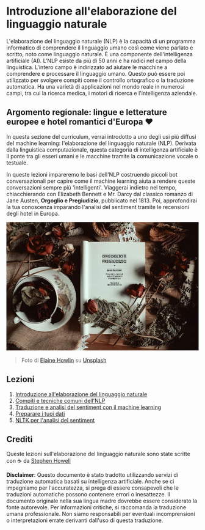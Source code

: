 # Introduzione all'elaborazione del linguaggio naturale

L'elaborazione del linguaggio naturale (NLP) è la capacità di un programma informatico di comprendere il linguaggio umano così come viene parlato e scritto, noto come linguaggio naturale. È una componente dell'intelligenza artificiale (AI). L'NLP esiste da più di 50 anni e ha radici nel campo della linguistica. L'intero campo è indirizzato ad aiutare le macchine a comprendere e processare il linguaggio umano. Questo può essere poi utilizzato per svolgere compiti come il controllo ortografico o la traduzione automatica. Ha una varietà di applicazioni nel mondo reale in numerosi campi, tra cui la ricerca medica, i motori di ricerca e l'intelligenza aziendale.

## Argomento regionale: lingue e letterature europee e hotel romantici d'Europa ❤️

In questa sezione del curriculum, verrai introdotto a uno degli usi più diffusi del machine learning: l'elaborazione del linguaggio naturale (NLP). Derivata dalla linguistica computazionale, questa categoria di intelligenza artificiale è il ponte tra gli esseri umani e le macchine tramite la comunicazione vocale o testuale.

In queste lezioni impareremo le basi dell'NLP costruendo piccoli bot conversazionali per capire come il machine learning aiuta a rendere queste conversazioni sempre più 'intelligenti'. Viaggerai indietro nel tempo, chiacchierando con Elizabeth Bennett e Mr. Darcy dal classico romanzo di Jane Austen, **Orgoglio e Pregiudizio**, pubblicato nel 1813. Poi, approfondirai la tua conoscenza imparando l'analisi del sentiment tramite le recensioni degli hotel in Europa.

![Libro e tè di Orgoglio e Pregiudizio](../../../translated_images/p&p.279f1c49ecd889419e4ce6206525e9aa30d32a976955cd24daa636c361c6391f.it.jpg)
> Foto di <a href="https://unsplash.com/@elaineh?utm_source=unsplash&utm_medium=referral&utm_content=creditCopyText">Elaine Howlin</a> su <a href="https://unsplash.com/s/photos/pride-and-prejudice?utm_source=unsplash&utm_medium=referral&utm_content=creditCopyText">Unsplash</a>
  
## Lezioni

1. [Introduzione all'elaborazione del linguaggio naturale](1-Introduction-to-NLP/README.md)
2. [Compiti e tecniche comuni dell'NLP](2-Tasks/README.md)
3. [Traduzione e analisi del sentiment con il machine learning](3-Translation-Sentiment/README.md)
4. [Preparare i tuoi dati](4-Hotel-Reviews-1/README.md)
5. [NLTK per l'analisi del sentiment](5-Hotel-Reviews-2/README.md)

## Crediti 

Queste lezioni sull'elaborazione del linguaggio naturale sono state scritte con ☕ da [Stephen Howell](https://twitter.com/Howell_MSFT)

**Disclaimer**: 
Questo documento è stato tradotto utilizzando servizi di traduzione automatica basati su intelligenza artificiale. Anche se ci impegniamo per l'accuratezza, si prega di essere consapevoli che le traduzioni automatiche possono contenere errori o inesattezze. Il documento originale nella sua lingua madre dovrebbe essere considerato la fonte autorevole. Per informazioni critiche, si raccomanda la traduzione umana professionale. Non siamo responsabili per eventuali incomprensioni o interpretazioni errate derivanti dall'uso di questa traduzione.
